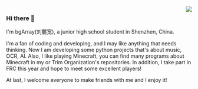 <img align="right" src="https://github-readme-stats.vercel.app/api?username=ZhugeLiangandBaguaArray&count_private=true&show_icons=true&title_color=fff&icon_color=F8F8FF&text_color=F8F8FF&bg_color=DEG,FFB6C1,6495ED&hide_border=true" />

### Hi there 👋

I'm bgArray(刘麓宽), a junior high school student in Shenzhen, China.

I'm a fan of coding and developing, and I may like anything that needs thinking. 
Now I am developing some python projects that's about music, OCR, AI. 
Also, I like playing Minecraft, you can find many programs about Minecraft in my or Trim Organization's repositories.
In addition, I take part in FRC this year and hope to meet some excellent players!

At last, I welcome everyone to make friends with me and I enjoy it!
<!--
**ZhugeLiangandBaguaArray/ZhugeLiangandBaguaArray** is a ✨ _special_ ✨ repository because its `README.md` (this file) appears on your GitHub profile.

Here are some ideas to get you started:

- 🔭 I’m currently working on ...
- 🌱 I’m currently learning ...
- 👯 I’m looking to collaborate on ...
- 🤔 I’m looking for help with ...
- 💬 Ask me about ...
- 📫 How to reach me: ...
- 😄 Pronouns: ...
- ⚡ Fun fact: ...
-->
